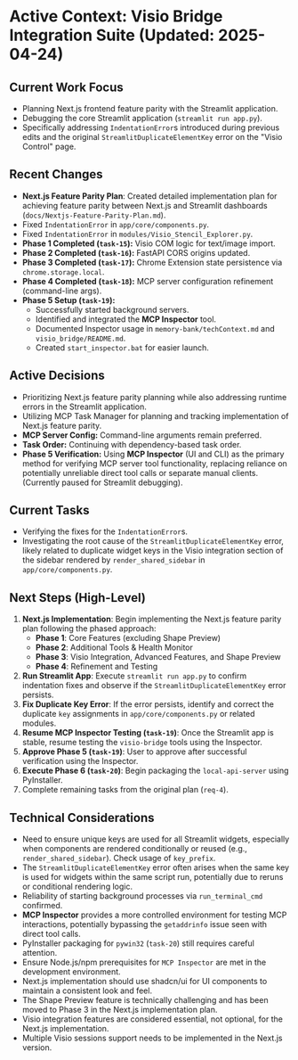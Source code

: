 # Active Context: Visio Bridge Integration Suite (Updated: 2025-04-24)

## Current Work Focus
- Planning Next.js frontend feature parity with the Streamlit application.
- Debugging the core Streamlit application (`streamlit run app.py`).
- Specifically addressing `IndentationError`s introduced during previous edits and the original `StreamlitDuplicateElementKey` error on the "Visio Control" page.

## Recent Changes

*   **Next.js Feature Parity Plan**: Created detailed implementation plan for achieving feature parity between Next.js and Streamlit dashboards (`docs/Nextjs-Feature-Parity-Plan.md`).
*   Fixed `IndentationError` in `app/core/components.py`.
*   Fixed `IndentationError` in `modules/Visio_Stencil_Explorer.py`.
*   **Phase 1 Completed (`task-15`):** Visio COM logic for text/image import.
*   **Phase 2 Completed (`task-16`):** FastAPI CORS origins updated.
*   **Phase 3 Completed (`task-17`):** Chrome Extension state persistence via `chrome.storage.local`.
*   **Phase 4 Completed (`task-18`):** MCP server configuration refinement (command-line args).
*   **Phase 5 Setup (`task-19`):** 
    *   Successfully started background servers.
    *   Identified and integrated the **MCP Inspector** tool.
    *   Documented Inspector usage in `memory-bank/techContext.md` and `visio_bridge/README.md`.
    *   Created `start_inspector.bat` for easier launch.

## Active Decisions

*   Prioritizing Next.js feature parity planning while also addressing runtime errors in the Streamlit application.
*   Utilizing MCP Task Manager for planning and tracking implementation of Next.js feature parity.
*   **MCP Server Config:** Command-line arguments remain preferred.
*   **Task Order:** Continuing with dependency-based task order.
*   **Phase 5 Verification:** Using **MCP Inspector** (UI and CLI) as the primary method for verifying MCP server tool functionality, replacing reliance on potentially unreliable direct tool calls or separate manual clients. (Currently paused for Streamlit debugging).

## Current Tasks

*   Verifying the fixes for the `IndentationError`s.
*   Investigating the root cause of the `StreamlitDuplicateElementKey` error, likely related to duplicate widget keys in the Visio integration section of the sidebar rendered by `render_shared_sidebar` in `app/core/components.py`.

## Next Steps (High-Level)

1.  **Next.js Implementation**: Begin implementing the Next.js feature parity plan following the phased approach:
    - **Phase 1**: Core Features (excluding Shape Preview)
    - **Phase 2**: Additional Tools & Health Monitor
    - **Phase 3**: Visio Integration, Advanced Features, and Shape Preview
    - **Phase 4**: Refinement and Testing
2.  **Run Streamlit App**: Execute `streamlit run app.py` to confirm indentation fixes and observe if the `StreamlitDuplicateElementKey` error persists.
3.  **Fix Duplicate Key Error**: If the error persists, identify and correct the duplicate `key` assignments in `app/core/components.py` or related modules.
4.  **Resume MCP Inspector Testing (`task-19`)**: Once the Streamlit app is stable, resume testing the `visio-bridge` tools using the Inspector.
5.  **Approve Phase 5 (`task-19`)**: User to approve after successful verification using the Inspector.
6.  **Execute Phase 6 (`task-20`)**: Begin packaging the `local-api-server` using PyInstaller.
7.  Complete remaining tasks from the original plan (`req-4`).

## Technical Considerations

*   Need to ensure unique keys are used for all Streamlit widgets, especially when components are rendered conditionally or reused (e.g., `render_shared_sidebar`). Check usage of `key_prefix`.
*   The `StreamlitDuplicateElementKey` error often arises when the same key is used for widgets within the same script run, potentially due to reruns or conditional rendering logic.
*   Reliability of starting background processes via `run_terminal_cmd` confirmed.
*   **MCP Inspector** provides a more controlled environment for testing MCP interactions, potentially bypassing the `getaddrinfo` issue seen with direct tool calls.
*   PyInstaller packaging for `pywin32` (`task-20`) still requires careful attention.
*   Ensure Node.js/npm prerequisites for `MCP Inspector` are met in the development environment.
*   Next.js implementation should use shadcn/ui for UI components to maintain a consistent look and feel.
*   The Shape Preview feature is technically challenging and has been moved to Phase 3 in the Next.js implementation plan.
*   Visio integration features are considered essential, not optional, for the Next.js implementation.
*   Multiple Visio sessions support needs to be implemented in the Next.js version.
